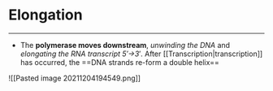 # Elongation
---
- The **polymerase moves downstream**, *unwinding the DNA* and *elongating the RNA transcript 5′→3*′. After [[Transcription|transcription]] has occurred, the ==DNA strands re-form a double helix==

![[Pasted image 20211204194549.png]]